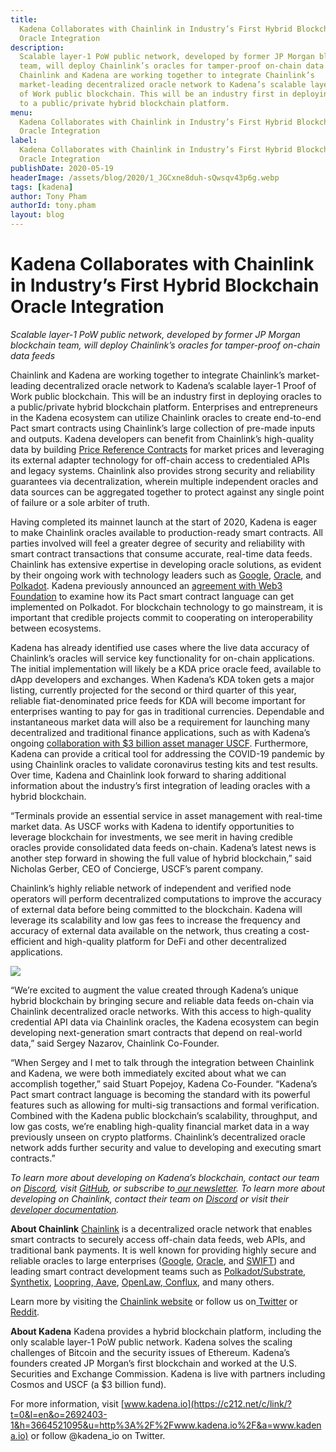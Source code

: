 ```yaml
---
title:
  Kadena Collaborates with Chainlink in Industry’s First Hybrid Blockchain
  Oracle Integration
description:
  Scalable layer-1 PoW public network, developed by former JP Morgan blockchain
  team, will deploy Chainlink’s oracles for tamper-proof on-chain data feeds
  Chainlink and Kadena are working together to integrate Chainlink’s
  market-leading decentralized oracle network to Kadena’s scalable layer-1 Proof
  of Work public blockchain. This will be an industry first in deploying oracles
  to a public/private hybrid blockchain platform.
menu:
  Kadena Collaborates with Chainlink in Industry’s First Hybrid Blockchain
  Oracle Integration
label:
  Kadena Collaborates with Chainlink in Industry’s First Hybrid Blockchain
  Oracle Integration
publishDate: 2020-05-19
headerImage: /assets/blog/2020/1_JGCxne8duh-sQwsqv43p6g.webp
tags: [kadena]
author: Tony Pham
authorId: tony.pham
layout: blog
---
```


# Kadena Collaborates with Chainlink in Industry’s First Hybrid Blockchain Oracle Integration

_Scalable layer-1 PoW public network, developed by former JP Morgan blockchain
team, will deploy Chainlink’s oracles for tamper-proof on-chain data feeds_

Chainlink and Kadena are working together to integrate Chainlink’s
market-leading decentralized oracle network to Kadena’s scalable layer-1 Proof
of Work public blockchain. This will be an industry first in deploying oracles
to a public/private hybrid blockchain platform. Enterprises and entrepreneurs in
the Kadena ecosystem can utilize Chainlink oracles to create end-to-end Pact
smart contracts using Chainlink’s large collection of pre-made inputs and
outputs. Kadena developers can benefit from Chainlink’s high-quality data by
building [Price Reference Contracts](https://feeds.chain.link/) for market
prices and leveraging its external adapter technology for off-chain access to
credentialed APIs and legacy systems. Chainlink also provides strong security
and reliability guarantees via decentralization, wherein multiple independent
oracles and data sources can be aggregated together to protect against any
single point of failure or a sole arbiter of truth.

Having completed its mainnet launch at the start of 2020, Kadena is eager to
make Chainlink oracles available to production-ready smart contracts. All
parties involved will feel a greater degree of security and reliability with
smart contract transactions that consume accurate, real-time data feeds.
Chainlink has extensive expertise in developing oracle solutions, as evident by
their ongoing work with technology leaders such as
[Google](https://cloud.google.com/blog/products/data-analytics/building-hybrid-blockchain-cloud-applications-with-ethereum-and-google-cloud),
[Oracle](https://www.forbes.com/sites/darrynpollock/2019/07/30/oracle-building-a-virtuous-cycle-of-innovation-with-start-ups-through-chainlink-and-blockchain/#34cfc294ffcc),
and
[Polkadot](https://polkadot.network/chainlink-reaches-milestone-with-polkadot/).
Kadena previously announced an
[agreement with Web3 Foundation](https://medium.com/kadena-io/kadena-to-explore-implementation-of-pact-for-polkadot-ecosystem-be2253d84a6c)
to examine how its Pact smart contract language can get implemented on Polkadot.
For blockchain technology to go mainstream, it is important that credible
projects commit to cooperating on interoperability between ecosystems.

Kadena has already identified use cases where the live data accuracy of
Chainlink’s oracles will service key functionality for on-chain applications.
The initial implementation will likely be a KDA price oracle feed, available to
dApp developers and exchanges. When Kadena’s KDA token gets a major listing,
currently projected for the second or third quarter of this year, reliable
fiat-denominated price feeds for KDA will become important for enterprises
wanting to pay for gas in traditional currencies. Dependable and instantaneous
market data will also be a requirement for launching many decentralized and
traditional finance applications, such as with Kadena’s ongoing
[collaboration with $3 billion asset manager USCF](https://medium.com/kadena-io/uscf-collaborates-with-kadena-on-use-of-blockchain-in-the-investment-space-f8b16f7a38bb).
Furthermore, Kadena can provide a critical tool for addressing the COVID-19
pandemic by using Chainlink oracles to validate coronavirus testing kits and
test results. Over time, Kadena and Chainlink look forward to sharing additional
information about the industry’s first integration of leading oracles with a
hybrid blockchain.

“Terminals provide an essential service in asset management with real-time
market data. As USCF works with Kadena to identify opportunities to leverage
blockchain for investments, we see merit in having credible oracles provide
consolidated data feeds on-chain. Kadena’s latest news is another step forward
in showing the full value of hybrid blockchain,” said Nicholas Gerber, CEO of
Concierge, USCF’s parent company.

Chainlink’s highly reliable network of independent and verified node operators
will perform decentralized computations to improve the accuracy of external data
before being committed to the blockchain. Kadena will leverage its scalability
and low gas fees to increase the frequency and accuracy of external data
available on the network, thus creating a cost-efficient and high-quality
platform for DeFi and other decentralized applications.

![](/assets/blog/2020/0_vHk5WHLUQ_aE89VJ.png)

“We’re excited to augment the value created through Kadena’s unique hybrid
blockchain by bringing secure and reliable data feeds on-chain via Chainlink
decentralized oracle networks. With this access to high-quality credential API
data via Chainlink oracles, the Kadena ecosystem can begin developing
next-generation smart contracts that depend on real-world data,” said Sergey
Nazarov, Chainlink Co-Founder.

“When Sergey and I met to talk through the integration between Chainlink and
Kadena, we were both immediately excited about what we can accomplish together,”
said Stuart Popejoy, Kadena Co-Founder. “Kadena’s Pact smart contract language
is becoming the standard with its powerful features such as allowing for
multi-sig transactions and formal verification. Combined with the Kadena public
blockchain’s scalability, throughput, and low gas costs, we’re enabling
high-quality financial market data in a way previously unseen on crypto
platforms. Chainlink’s decentralized oracle network adds further security and
value to developing and executing smart contracts.”

_To learn more about developing on Kadena’s blockchain, contact our team on
[Discord](https://discordapp.com/invite/bsUcWmX), visit
[GitHub](https://github.com/kadena-io), or subscribe
to[ our newsletter](http://eepurl.com/dk-Sbz). To learn more about developing on
Chainlink, contact their team on [Discord](http://discord.io/kadena) or visit
their [developer documentation](https://docs.chain.link)._

**About Chainlink** [Chainlink](https://chain.link/) is a decentralized oracle
network that enables smart contracts to securely access off-chain data feeds,
web APIs, and traditional bank payments. It is well known for providing highly
secure and reliable oracles to large enterprises
([Google](https://cloud.google.com/blog/products/data-analytics/building-hybrid-blockchain-cloud-applications-with-ethereum-and-google-cloud),
[Oracle](https://www.forbes.com/sites/darrynpollock/2019/07/30/oracle-building-a-virtuous-cycle-of-innovation-with-start-ups-through-chainlink-and-blockchain/#34cfc294ffcc),
and [SWIFT](https://create.smartcontract.com/sibos17)) and leading smart
contract development teams such as
[Polkadot/Substrate](https://medium.com/web3foundation/web3-foundation-and-chainlink-announce-collaboration-df55ed462a3a),[ Synthetix](https://blog.synthetix.io/synthetix-and-chainlink/),
[Loopring](https://medium.com/loopring-protocol/chainlink-and-loopring-collaborate-on-oracles-for-zkrollup-dex-protocol-c1c8094afc27),[ Aave](https://medium.com/aave/the-aave-oracle-network-powered-by-chainlink-is-now-live-45bb8a5a8c4e),
[OpenLaw](https://medium.com/@OpenLawOfficial/openlaw-teams-with-chainlink-to-bring-real-world-info-to-smart-contracts-4e7a3dac80a8),[ Conflux](https://medium.com/@Confluxchain/conflux-partners-with-chainlink-to-enable-secure-connections-between-the-blockchain-and-75b2ae8ef176),
and many others.

Learn more by visiting the [Chainlink website](https://chain.link) or follow us
on[ Twitter](https://twitter.com/chainlink) or
[Reddit](https://www.reddit.com/r/Chainlink/).

**About Kadena** Kadena provides a hybrid blockchain platform, including the
only scalable layer-1 PoW public network. Kadena solves the scaling challenges
of Bitcoin and the security issues of Ethereum. Kadena’s founders created JP
Morgan’s first blockchain and worked at the U.S. Securities and Exchange
Commission. Kadena is live with partners including Cosmos and USCF (a $3 billion
fund).

For more information, visit
[www.kadena.io](https://c212.net/c/link/?t=0&l=en&o=2692403-1&h=3664521095&u=http%3A%2F%2Fwww.kadena.io%2F&a=www.kadena.io)
or follow @kadena_io on Twitter.
